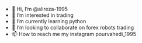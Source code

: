 - 👋 Hi, I’m @alireza-1995
- 👀 I’m interested in trading
- 🌱 I’m currently learning python
- 💞️ I’m looking to collaborate on forex robots trading
- 📫 How to reach me my instagram pourvahedi_1995

<!---
alireza-1995/alireza-1995 is a ✨ special ✨ repository because its `README.md` (this file) appears on your GitHub profile.
You can click the Preview link to take a look at your changes.
--->
